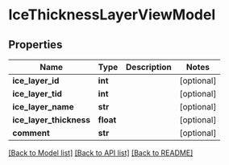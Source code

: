 # IceThicknessLayerViewModel

## Properties
Name | Type | Description | Notes
------------ | ------------- | ------------- | -------------
**ice_layer_id** | **int** |  | [optional] 
**ice_layer_tid** | **int** |  | [optional] 
**ice_layer_name** | **str** |  | [optional] 
**ice_layer_thickness** | **float** |  | [optional] 
**comment** | **str** |  | [optional] 

[[Back to Model list]](../README.md#documentation-for-models) [[Back to API list]](../README.md#documentation-for-api-endpoints) [[Back to README]](../README.md)

